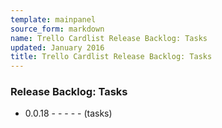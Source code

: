 ```yaml
---
template: mainpanel
source_form: markdown
name: Trello Cardlist Release Backlog: Tasks
updated: January 2016
title: Trello Cardlist Release Backlog: Tasks
---
```

### Release Backlog: Tasks

* 0\.0.18 - - - - - (tasks)

